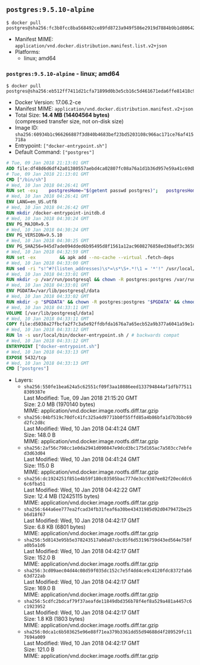 ## `postgres:9.5.10-alpine`

```console
$ docker pull postgres@sha256:fc3b8fcc8ba568492ce89fd8723a949f586e2919d7884b9b1d8064237ba105d7
```

-	Manifest MIME: `application/vnd.docker.distribution.manifest.list.v2+json`
-	Platforms:
	-	linux; amd64

### `postgres:9.5.10-alpine` - linux; amd64

```console
$ docker pull postgres@sha256:eb512ff7411d21cfa71899d0b3e5cb16c5d461671eda6ffe81418c94ed337390
```

-	Docker Version: 17.06.2-ce
-	Manifest MIME: `application/vnd.docker.distribution.manifest.v2+json`
-	Total Size: **14.4 MB (14404564 bytes)**  
	(compressed transfer size, not on-disk size)
-	Image ID: `sha256:60934b1c966266887f3d840b4683bef23bd5203108c966ac171ce76af415718a`
-	Entrypoint: `["docker-entrypoint.sh"]`
-	Default Command: `["postgres"]`

```dockerfile
# Tue, 09 Jan 2018 21:13:01 GMT
ADD file:df48d6d6df42a01380557aebd4ca02807fc08a76a1d1b36d957e59a41c69db0b in / 
# Tue, 09 Jan 2018 21:13:01 GMT
CMD ["/bin/sh"]
# Wed, 10 Jan 2018 04:26:41 GMT
RUN set -ex; 	postgresHome="$(getent passwd postgres)"; 	postgresHome="$(echo "$postgresHome" | cut -d: -f6)"; 	[ "$postgresHome" = '/var/lib/postgresql' ]; 	mkdir -p "$postgresHome"; 	chown -R postgres:postgres "$postgresHome"
# Wed, 10 Jan 2018 04:26:41 GMT
ENV LANG=en_US.utf8
# Wed, 10 Jan 2018 04:26:42 GMT
RUN mkdir /docker-entrypoint-initdb.d
# Wed, 10 Jan 2018 04:30:24 GMT
ENV PG_MAJOR=9.5
# Wed, 10 Jan 2018 04:30:24 GMT
ENV PG_VERSION=9.5.10
# Wed, 10 Jan 2018 04:30:25 GMT
ENV PG_SHA256=945d7ade094dded6b95495d8f1561a12ac9608276858ed30adf3c3658275f281
# Wed, 10 Jan 2018 04:32:59 GMT
RUN set -ex 		&& apk add --no-cache --virtual .fetch-deps 		ca-certificates 		openssl 		tar 		&& wget -O postgresql.tar.bz2 "https://ftp.postgresql.org/pub/source/v$PG_VERSION/postgresql-$PG_VERSION.tar.bz2" 	&& echo "$PG_SHA256 *postgresql.tar.bz2" | sha256sum -c - 	&& mkdir -p /usr/src/postgresql 	&& tar 		--extract 		--file postgresql.tar.bz2 		--directory /usr/src/postgresql 		--strip-components 1 	&& rm postgresql.tar.bz2 		&& apk add --no-cache --virtual .build-deps 		bison 		coreutils 		dpkg-dev dpkg 		flex 		gcc 		libc-dev 		libedit-dev 		libxml2-dev 		libxslt-dev 		make 		openssl-dev 		perl 		perl-ipc-run 		util-linux-dev 		zlib-dev 		&& cd /usr/src/postgresql 	&& awk '$1 == "#define" && $2 == "DEFAULT_PGSOCKET_DIR" && $3 == "\"/tmp\"" { $3 = "\"/var/run/postgresql\""; print; next } { print }' src/include/pg_config_manual.h > src/include/pg_config_manual.h.new 	&& grep '/var/run/postgresql' src/include/pg_config_manual.h.new 	&& mv src/include/pg_config_manual.h.new src/include/pg_config_manual.h 	&& gnuArch="$(dpkg-architecture --query DEB_BUILD_GNU_TYPE)" 	&& wget -O config/config.guess 'https://git.savannah.gnu.org/cgit/config.git/plain/config.guess?id=7d3d27baf8107b630586c962c057e22149653deb' 	&& wget -O config/config.sub 'https://git.savannah.gnu.org/cgit/config.git/plain/config.sub?id=7d3d27baf8107b630586c962c057e22149653deb' 	&& ./configure 		--build="$gnuArch" 		--enable-integer-datetimes 		--enable-thread-safety 		--enable-tap-tests 		--disable-rpath 		--with-uuid=e2fs 		--with-gnu-ld 		--with-pgport=5432 		--with-system-tzdata=/usr/share/zoneinfo 		--prefix=/usr/local 		--with-includes=/usr/local/include 		--with-libraries=/usr/local/lib 				--with-openssl 		--with-libxml 		--with-libxslt 	&& make -j "$(nproc)" world 	&& make install-world 	&& make -C contrib install 		&& runDeps="$( 		scanelf --needed --nobanner --format '%n#p' --recursive /usr/local 			| tr ',' '\n' 			| sort -u 			| awk 'system("[ -e /usr/local/lib/" $1 " ]") == 0 { next } { print "so:" $1 }' 	)" 	&& apk add --no-cache --virtual .postgresql-rundeps 		$runDeps 		bash 		su-exec 		tzdata 	&& apk del .fetch-deps .build-deps 	&& cd / 	&& rm -rf 		/usr/src/postgresql 		/usr/local/share/doc 		/usr/local/share/man 	&& find /usr/local -name '*.a' -delete
# Wed, 10 Jan 2018 04:33:00 GMT
RUN sed -ri "s!^#?(listen_addresses)\s*=\s*\S+.*!\1 = '*'!" /usr/local/share/postgresql/postgresql.conf.sample
# Wed, 10 Jan 2018 04:33:01 GMT
RUN mkdir -p /var/run/postgresql && chown -R postgres:postgres /var/run/postgresql && chmod 2777 /var/run/postgresql
# Wed, 10 Jan 2018 04:33:01 GMT
ENV PGDATA=/var/lib/postgresql/data
# Wed, 10 Jan 2018 04:33:02 GMT
RUN mkdir -p "$PGDATA" && chown -R postgres:postgres "$PGDATA" && chmod 777 "$PGDATA" # this 777 will be replaced by 700 at runtime (allows semi-arbitrary "--user" values)
# Wed, 10 Jan 2018 04:33:11 GMT
VOLUME [/var/lib/postgresql/data]
# Wed, 10 Jan 2018 04:33:11 GMT
COPY file:d5038a27fbcfa2f7c3a5e92ffdbfda1676a7a65ecb52a9b377a6041a59e1c1d7 in /usr/local/bin/ 
# Wed, 10 Jan 2018 04:33:12 GMT
RUN ln -s usr/local/bin/docker-entrypoint.sh / # backwards compat
# Wed, 10 Jan 2018 04:33:12 GMT
ENTRYPOINT ["docker-entrypoint.sh"]
# Wed, 10 Jan 2018 04:33:13 GMT
EXPOSE 5432/tcp
# Wed, 10 Jan 2018 04:33:13 GMT
CMD ["postgres"]
```

-	Layers:
	-	`sha256:550fe1bea624a5c62551cf09f3aa10886eed133794844af1dfb775118309387e`  
		Last Modified: Tue, 09 Jan 2018 21:15:20 GMT  
		Size: 2.0 MB (1970140 bytes)  
		MIME: application/vnd.docker.image.rootfs.diff.tar.gzip
	-	`sha256:04bf519c70dfc41fc325a4d9771bb0f55ffd85a4b86bfa1d7b3bbc69d2fc2d8c`  
		Last Modified: Wed, 10 Jan 2018 04:41:24 GMT  
		Size: 148.0 B  
		MIME: application/vnd.docker.image.rootfs.diff.tar.gzip
	-	`sha256:2af56c798cc1e0da2941d090847e9dcd3bc175d165ac7a503cc7ebfed3d63d04`  
		Last Modified: Wed, 10 Jan 2018 04:41:24 GMT  
		Size: 115.0 B  
		MIME: application/vnd.docker.image.rootfs.diff.tar.gzip
	-	`sha256:dc1924251f851e4b59f180c03505bac777de3cc9307ee82f20ecddc66c6fba51`  
		Last Modified: Wed, 10 Jan 2018 04:42:22 GMT  
		Size: 12.4 MB (12425115 bytes)  
		MIME: application/vnd.docker.image.rootfs.diff.tar.gzip
	-	`sha256:644a6ee777ea2fcad34fb31feaf6a30be43431985d92d0479472be25b6d18f67`  
		Last Modified: Wed, 10 Jan 2018 04:42:17 GMT  
		Size: 6.8 KB (6801 bytes)  
		MIME: application/vnd.docker.image.rootfs.diff.tar.gzip
	-	`sha256:5d8143e95b5e378243517a0da87cbc85f6d53196759d43ed564e758fa0b5a1d6`  
		Last Modified: Wed, 10 Jan 2018 04:42:17 GMT  
		Size: 152.0 B  
		MIME: application/vnd.docker.image.rootfs.diff.tar.gzip
	-	`sha256:3cd09aec04d44c08d59f035dc152c7e5f4dd4ce9c4120fdc8372fab663d722ab`  
		Last Modified: Wed, 10 Jan 2018 04:42:17 GMT  
		Size: 169.0 B  
		MIME: application/vnd.docker.image.rootfs.diff.tar.gzip
	-	`sha256:5cdfc2bdcaf79f37aeafde11849dbd356b78f4ef8a529a481a4457c6c1923952`  
		Last Modified: Wed, 10 Jan 2018 04:42:17 GMT  
		Size: 1.8 KB (1803 bytes)  
		MIME: application/vnd.docker.image.rootfs.diff.tar.gzip
	-	`sha256:0dca1c6b503625e96e88f71ea379b3361dd55d94688d4f289529fc117694a009`  
		Last Modified: Wed, 10 Jan 2018 04:42:17 GMT  
		Size: 121.0 B  
		MIME: application/vnd.docker.image.rootfs.diff.tar.gzip
